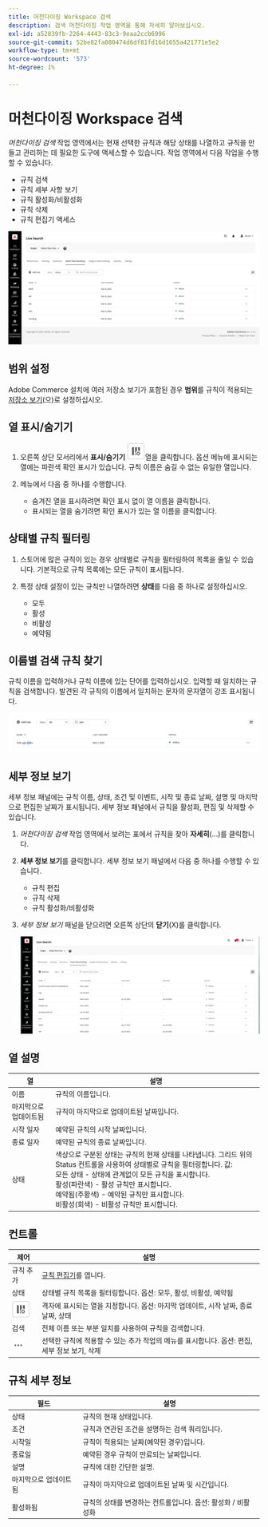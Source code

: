 ```yaml
---
title: 머천다이징 Workspace 검색
description: 검색 머천다이징 작업 영역을 통해 자세히 알아보십시오.
exl-id: a52839fb-2264-4443-83c3-9eaa2ccb6996
source-git-commit: 52be82fa080474d6df81fd16d1655a421771e5e2
workflow-type: tm+mt
source-wordcount: '573'
ht-degree: 1%

---
```


# 머천다이징 Workspace 검색

*머천다이징 검색* 작업 영역에서는 현재 선택한 규칙과 해당 상태를 나열하고 규칙을 만들고 관리하는 데 필요한 도구에 액세스할 수 있습니다. 작업 영역에서 다음 작업을 수행할 수 있습니다.

* 규칙 검색
* 규칙 세부 사항 보기
* 규칙 활성화/비활성화
* 규칙 삭제
* 규칙 편집기 액세스

![머천다이징 Workspace 검색](assets/rules-workspace.png)

## 범위 설정

Adobe Commerce 설치에 여러 저장소 보기가 포함된 경우 **범위**&#x200B;를 규칙이 적용되는 [저장소 보기](https://experienceleague.adobe.com/docs/commerce-admin/start/setup/websites-stores-views.html#scope-settings)(으)로 설정하십시오.

## 열 표시/숨기기

1. 오른쪽 상단 모서리에서 **표시/숨기기** ![열 선택기](assets/btn-show-hide-columns.png)열을 클릭합니다.
옵션 메뉴에 표시되는 열에는 파란색 확인 표시가 있습니다. 규칙 이름은 숨길 수 없는 유일한 열입니다.

1. 메뉴에서 다음 중 하나를 수행합니다.

   * 숨겨진 열을 표시하려면 확인 표시 없이 열 이름을 클릭합니다.
   * 표시되는 열을 숨기려면 확인 표시가 있는 열 이름을 클릭합니다.

## 상태별 규칙 필터링

1. 스토어에 많은 규칙이 있는 경우 상태별로 규칙을 필터링하여 목록을 줄일 수 있습니다. 기본적으로 규칙 목록에는 모든 규칙이 표시됩니다.

1. 특정 상태 설정이 있는 규칙만 나열하려면 **상태**&#x200B;를 다음 중 하나로 설정하십시오.

   * 모두
   * 활성
   * 비활성
   * 예약됨

## 이름별 검색 규칙 찾기

규칙 이름을 입력하거나 규칙 이름에 있는 단어를 입력하십시오.
입력할 때 일치하는 규칙을 검색합니다. 발견된 각 규칙의 이름에서 일치하는 문자의 문자열이 강조 표시됩니다.

![규칙 - 이름으로 찾기](assets/rules-workspace-search-name.png)

## 세부 정보 보기

세부 정보 패널에는 규칙 이름, 상태, 조건 및 이벤트, 시작 및 종료 날짜, 설명 및 마지막으로 편집한 날짜가 표시됩니다. 세부 정보 패널에서 규칙을 활성화, 편집 및 삭제할 수 있습니다.

1. *머천다이징 검색* 작업 영역에서 보려는 표에서 규칙을 찾아 **자세히**(...)를 클릭합니다.
1. **세부 정보 보기**를 클릭합니다.
세부 정보 보기 패널에서 다음 중 하나를 수행할 수 있습니다.

   * 규칙 편집
   * 규칙 삭제
   * 규칙 활성화/비활성화

1. *세부 정보 보기* 패널을 닫으려면 오른쪽 상단의 **닫기**(X)를 클릭합니다.

   ![규칙 - 세부 정보](assets/rules-workspace-details.png)

## 열 설명

| 열 | 설명 |
|--- |--- |
| 이름 | 규칙의 이름입니다. |
| 마지막으로 업데이트됨 | 규칙이 마지막으로 업데이트된 날짜입니다. |
| 시작 일자 | 예약된 규칙의 시작 날짜입니다. |
| 종료 일자 | 예약된 규칙의 종료 날짜입니다. |
| 상태 | 색상으로 구분된 상태는 규칙의 현재 상태를 나타냅니다. 그리드 위의 Status 컨트롤을 사용하여 상태별로 규칙을 필터링합니다. 값:<br />모든 상태 - 상태에 관계없이 모든 규칙을 표시합니다.<br />활성(파란색) - 활성 규칙만 표시합니다.<br />예약됨(주황색) - 예약된 규칙만 표시합니다.<br />비활성(회색) - 비활성 규칙만 표시합니다. |

## 컨트롤

| 제어 | 설명 |
|--- |--- |
| 규칙 추가 | [규칙 편집기](rules-add.md)를 엽니다. |
| 상태 | 상태별 규칙 목록을 필터링합니다. 옵션: 모두, 활성, 비활성, 예약됨 |
| ![열 선택기](assets/btn-show-hide-columns.png) | 격자에 표시되는 열을 지정합니다. 옵션: 마지막 업데이트, 시작 날짜, 종료 날짜, 상태 |
| 검색 | 전체 이름 또는 부분 일치를 사용하여 규칙을 검색합니다. |
| ![추가 선택기](assets/btn-more.png) | 선택한 규칙에 적용할 수 있는 추가 작업의 메뉴를 표시합니다. 옵션: 편집, 세부 정보 보기, 삭제 |

## 규칙 세부 정보

| 필드 | 설명 |
|--- |--- |
| 상태 | 규칙의 현재 상태입니다. |
| 조건 | 규칙과 연관된 조건을 설명하는 검색 쿼리입니다. |
| 시작일 | 규칙이 적용되는 날짜(예약된 경우)입니다. |
| 종료일 | 예약된 경우 규칙이 만료되는 날짜입니다. |
| 설명 | 규칙에 대한 간단한 설명. |
| 마지막으로 업데이트됨 | 규칙이 마지막으로 업데이트된 날짜 및 시간입니다. |
| 활성화됨 | 규칙의 상태를 변경하는 컨트롤입니다. 옵션: 활성화 / 비활성화 |
